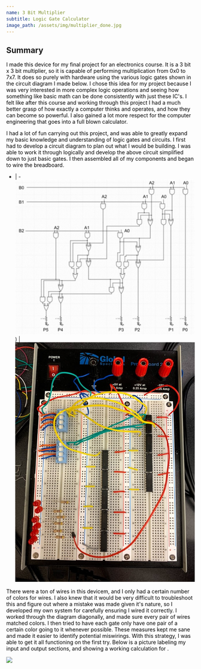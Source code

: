 ```yaml
---
name: 3 Bit Multiplier
subtitle: Logic Gate Calculator
image_path: /assets/img/multiplier_done.jpg
---
```

## Summary
<span
  style="color: black;"> I made this device for my final project for an electronics course. It is a 3 bit x 3 bit multiplier, so it is capable of performing multiplication from 0x0 to 7x7. It does so purely with hardware using the various logic gates shown in the circuit diagram I made below. I chose this idea for my project because I was very interested in more complex logic operations and seeing how something like basic math can be done consistently with just these IC's. I felt like after this course and working through this project I had a much better grasp of how exactly a computer thinks and operates, and how they can become so powerful. I also gained a lot more respect for the computer engineering that goes into a full blown calculator.
  </span>

<span
  style="color: black;"> I had a lot of fun carrying out this project, and was able to greatly expand my basic knowledge and understanding of logic gates and circuits. I first had to develop a circuit diagram to plan out what I would be building. I was able to work it through logically and develop the above circuit simplified down to just basic gates. I then assembled all of my components and began to wire the breadboard. </span>

  - | -
<img src="\assets\img\multiplier_circuit.png" width="950"/>) | ![](\assets\img\multiplier_start.jpg)

<span
  style="color: black;">There were a ton of wires in this devicem, and I only had a certain number of colors for wires. I also knew that it would be very difficult to troubleshoot this and figure out where a mistake was made given it's nature, so I developed my own system for carefully ensuring I wired it correctly. I worked through the diagram diagonally, and made sure every pair of wires matched colors. I then tried to have each gate only have one pair of a certain color going to it whenever possible. These measures kept me sane and made it easier to identify potential miswirings. With this strategy, I was able to get it all functioning on the first try. Below is a picture labeling my input and output sections, and showing a working calculation for . </span>

![](\assets\img\multiplier_present.png)

<span
  style="color: black;"> </span>
